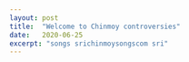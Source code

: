 ```yaml
---
layout: post
title:  "Welcome to Chinmoy controversies"
date:   2020-06-25
excerpt: "songs srichinmoysongscom sri"
---
```

